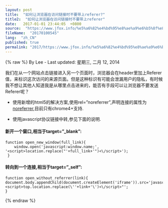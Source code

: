 ```yaml
---
layout: post
title:  "如何让浏览器在访问链接时不要带上referer?"
title2:  "如何让浏览器在访问链接时不要带上referer"
date:   2017-01-01 23:44:05  +0800
source:  "https://www.jfox.info/%e5%a6%82%e4%bd%95%e8%ae%a9%e6%b5%8f%e8%a7%88%e5%99%a8%e5%9c%a8%e8%ae%bf%e9%97%ae%e9%93%be%e6%8e%a5%e6%97%b6%e4%b8%8d%e8%a6%81%e5%b8%a6%e4%b8%8areferer.html"
fileName:  "20170100545"
lang:  "zh_CN"
published: true
permalink: "2017/https://www.jfox.info/%e5%a6%82%e4%bd%95%e8%ae%a9%e6%b5%8f%e8%a7%88%e5%99%a8%e5%9c%a8%e8%ae%bf%e9%97%ae%e9%93%be%e6%8e%a5%e6%97%b6%e4%b8%8d%e8%a6%81%e5%b8%a6%e4%b8%8areferer.html"
---
```

{% raw %}
By Lee - Last updated: 星期三, 二月 12, 2014

我们在从一个网站点击链接进入另一个页面时，浏览器会在header里加上Referer值，来标识这次访问的来源页面。但是这种标识有可能会泄漏用户的隐私，有时候我不想让其他人知道我是从哪里点击进来的，能否有手段可以让浏览器不要发送Referer呢？

- 使用新增的html5的解决方案,使用rel=”noreferrer”,声明连接的属性为[noreferrer](https://www.jfox.info/go.php?url=http://www.whatwg.org/specs/web-apps/current-work/multipage/links.html#link-type-noreferrer),目前只有chrome4+支持.

- 使用javascript协议链接中转,参见下面的说明.

#### 新开一个窗口,相当于target=”_blank”:

    function open_new_window(full_link){ 
        window.open('javascript:window.name;', '<script>location.replace("'+full_link+'")<\/script>');
     }

#### 转向到一个连接,相当于target=”_self”:

    function open_without_referrer(link){
    document.body.appendChild(document.createElement('iframe')).src='javascript:"<script>top.location.replace(\''+link+'\')<\/script>"';
    }
{% endraw %}
